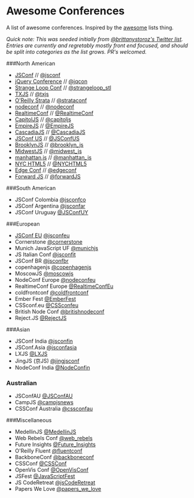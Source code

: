 Awesome Conferences
===================

A list of awesome conferences. Inspired by the [awesome](https://github.com/sindresorhus/awesome) lists thing.

_Quick note: This was seeded initially from [@brittanystoroz's Twitter list](https://twitter.com/brittanystoroz/confs-and-meetups/). Entries are currently and regretably mostly front end focused, and should be split into categories as the list grows. PR's welcomed._

###North American
* [JSConf](http://jsconf.com) // [@jsconf](https://twitter.com/jsconf)
* [jQuery Conference](http://events.jquery.org/2014/chicago/) // [@jqcon](https://twitter.com/jqcon)
* [Strange Loop Conf](https://thestrangeloop.com/) // [@strangeloop_stl](https://twitter.com/strangeloop_stl)
* [TXJS](http://texasjavascript.com) // [@txjs](https://twitter.com/txjs)
* [O'Reilly Strata](http://strataconf.com/) // [@strataconf](https://twitter.com/strataconf)
* [nodeconf](http://nodeconf.com/) // [@nodeconf](https://twitter.com/nodeconf)
* [RealtimeConf](http://realtimeconf.com/) // [@RealtimeConf](https://twitter.com/RealtimeConf)
* [CapitolJS](http://www.capitoljs.com/) // [@capitoljs](https://twitter.com/capitoljs)
* [EmpireJS](http://empirejs.org) // [@EmpireJS](https://twitter.com/EmpireJS)
* [CascadiaJS](http://cascadiajs.com) // [@CascadiaJS](https://twitter.com/CascadiaJS)
* [JSConf US](http://jsconf.us) // [@JSConfUS](https://twitter.com/JSConfUS)
* [BrooklynJS](http://brooklynjs.com/) // [@brooklyn_js](https://twitter.com/brooklyn_js)
* [MidwestJS](http://midwestjs.com/) // [@midwest_js](https://twitter.com/midwest_js)
* [manhattan.js](http://manhattanjs.com/) // [@manhattan_js](https://twitter.com/manhattan_js)
* [NYC HTML5](http://www.nychtml5.com/) // [@NYCHTML5](https://twitter.com/NYCHTML5)
* [Edge Conf](https://edgeconf.com) // [@edgeconf](https://twitter.com/edgeconf)
* [Forward JS](http://forwardjs.com/) // [@forwardJS](https://twitter.com/forwardJS/)

###South American
* JSConf Colombia [@jsconfco](https://twitter.com/jsconfco)
* JSConf Argentina [@jsconfar](https://twitter.com/jsconfar)
* JSConf Uruguay [@JSConfUY](https://twitter.com/JSConfUY)

###European
* [JSConf EU](http://jsconf.eu) [@jsconfeu](https://twitter.com/jsconfeu)
* Cornerstone [@cornerstone](https://twitter.com/CornerstoneSwe)
* Munich JavaScript UF [@munichjs](https://twitter.com/munichjs)
* JS Italian Conf [@jsconfit](https://twitter.com/jsconfit)
* JSConf BR [@jsconfbr](https://twitter.com/jsconfbr)
* copenhagenjs [@copenhagenjs](https://twitter.com/copenhagenjs)
* MoscowJS [@moscowjs](https://twitter.com/moscowjs)
* NodeConf Europe [@nodeconfeu](https://twitter.com/nodeconfeu)
* RealtimeConf Europe [@RealtimeConfEu](https://twitter.com/RealtimeConfEu)
* coldfrontconf [@coldfrontconf](https://twitter.com/coldfrontconf)
* Ember Fest [@EmberFest](https://twitter.com/EmberFest)
* CSSconf.eu [@CSSconfeu](https://twitter.com/CSSconfeu)
* British Node Conf [@britishnodeconf](https://twitter.com/britishnodeconf)
* Reject.JS [@RejectJS](https://twitter.com/RejectJS)

###Asian
* JSConf India [@jsconfin](https://twitter.com/jsconfin)
* JSConf.Asia [@jsconfasia](https://twitter.com/jsconfasia)
* LXJS [@LXJS](https://twitter.com/lxjs)
* JingJS (京JS) [@jingjsconf](https://twitter.com/jingjsconf)
* NodeConf India [@NodeConfin](https://twitter.com/NodeConfIn)

### Australian
* JSConfAU [@JSConfAU](https://twitter.com/JSConfAU)
* CampJS [@campjsnews](https://twitter.com/campjsnews)
* CSSConf Australia [@cssconfau](https://twitter.com/cssconfau)

###Miscellaneous
* MedellinJS [@MedellinJS](https://twitter.com/MedellinJS)
* Web Rebels Conf [@web_rebels](https://twitter.com/web_rebels)
* Future Insights [@Future_Insights](https://twitter.com/Future_Insights)
* O'Reilly Fluent [@fluentconf](https://twitter.com/fluentconf)
* BackboneConf [@backboneconf](https://twitter.com/backboneconf)
* CSSConf [@CSSConf](https://twitter.com/CSSConf)
* OpenVis Conf [@OpenVisConf](https://twitter.com/OpenVisConf)
* JSFest [@JavaScriptFest](https://twitter.com/JavaScriptFest)
* JS CodeRetreat [@jsCodeRetreat](https://twitter.com/jsCodeRetreat)
* Papers We Love [@papers_we_love](https://twitter.com/papers_we_love)

